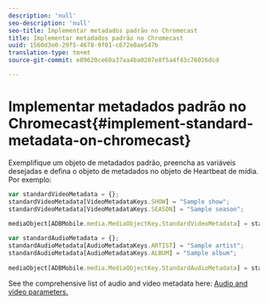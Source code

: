 ```yaml
---
description: 'null'
seo-description: 'null'
seo-title: Implementar metadados padrão no Chromecast
title: Implementar metadados padrão no Chromecast
uuid: 1560d3e0-29f5-4678-9f01-c672e0ae547b
translation-type: tm+mt
source-git-commit: e89620ce60a37aa4ba0207e8f5a4f43c76026dcd

---
```



# Implementar metadados padrão no Chromecast{#implement-standard-metadata-on-chromecast}

Exemplifique um objeto de metadados padrão, preencha as variáveis desejadas e defina o objeto de metadados no objeto de Heartbeat de mídia. Por exemplo:

```js
var standardVideoMetadata = {}; 
standardVideoMetadata[VideoMetadataKeys.SHOW] = "Sample show"; 
standardVideoMetadata[VideoMetadataKeys.SEASON] = "Sample season"; 
 
mediaObject[ADBMobile.media.MediaObjectKey.StandardVideoMetadata] = standardVideoMetadata;
```

```js
var standardAudioMetadata = {}; 
standardAudioMetadata[AudioMetadataKeys.ARTIST] = "Sample artist"; 
standardAudioMetadata[AudioMetadataKeys.ALBUM] = "Sample album"; 
 
mediaObject[ADBMobile.media.MediaObjectKey.StandardAudioMetadata] = standardAudioMetadata;
```

See the comprehensive list of audio and video metadata here: [Audio and video parameters.](/help/metrics-and-metadata/audio-video-parameters.md)
